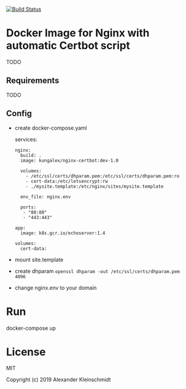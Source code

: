 [![Build Status](https://travis-ci.org/KungAlex/ngix-certbot.svg?branch=master)](https://travis-ci.org/KungAlex/ngix-certbot)
# Docker Image for Nginx with automatic Certbot script

TODO

## Requirements

TODO

## Config

- create docker-compose.yaml     
        
    services:
    
      nginx:
        build: .
        image: kungalex/nginx-certbot:dev-1.0
    
        volumes:
          - /etc/ssl/certs/dhparam.pem:/etc/ssl/certs/dhparam.pem:ro
          - cert-data:/etc/letsencrypt:rw
          - ./mysite.template:/etc/nginx/sites/mysite.template
    
        env_file: nginx.env

        ports:
         - "80:80"
         - "443:443"

      app:
        image: k8s.gcr.io/echoserver:1.4    
        
      volumes:
        cert-data:


- mount site.template

- create dhparam `openssl dhparam -out /etc/ssl/certs/dhparam.pem 4096`
- change nginx.env to your domain

# Run
docker-compose up

# License 

MIT 

Copyright (c) 2019 Alexander Kleinschmidt





